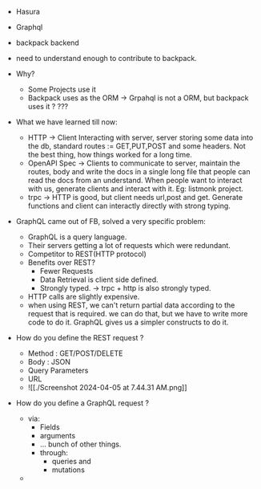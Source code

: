 
- Hasura
- Graphql
- backpack backend
- need to understand enough to contribute to backpack.
- Why?
	- Some Projects use it 
	- Backpack uses as the ORM -> Grpahql is not a ORM, but backpack uses it ? ???
- What we have learned till now:
	- HTTP -> Client Interacting with server, server storing some data into the db, standard routes := GET,PUT,POST and some headers. Not the best thing, how things worked for a long time.
	- OpenAPI Spec -> Clients to communicate to server, maintain the routes, body and write the docs in a single long file that people can read the docs from an understand. When people want to interact with us, generate clients and interact with it. Eg: listmonk project.
	- trpc -> HTTP is good, but client needs url,post and get. Generate functions and client can interactly directly with strong typing.

- GraphQL came out of FB, solved a very specific problem:
	- GraphQL is a query language.
	- Their servers getting a lot of requests which were redundant.
	- Competitor to REST(HTTP protocol)
	- Benefits over REST?
		- Fewer Requests 
		- Data Retrieval is client side defined.
		- Strongly typed. -> trpc + http is also strongly typed.
	- HTTP calls are slightly expensive.
	- when using REST, we can't return partial data according to the request that is required. we can do that, but we have to write more code to do it. GraphQL gives us a simpler constructs to do it.
- How do you define the REST request ?
	- Method : GET/POST/DELETE 
	- Body : JSON 
	- Query Parameters
	- URL 
	- ![[./Screenshot 2024-04-05 at 7.44.31 AM.png]]

- How do you define a GraphQL request ?
	-  via:
		- Fields
		- arguments
		- ... bunch of other things.
		- through:
			- queries and 
			- mutations
	- 